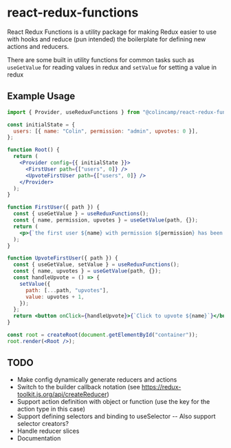 # react-redux-functions

React Redux Functions is a utility package for making Redux easier to use with hooks and reduce (pun intended) the boilerplate for defining new actions and reducers.

There are some built in utility functions for common tasks such as `useGetValue` for reading values in redux and `setValue` for setting a value in redux

## Example Usage

```jsx
import { Provider, useReduxFunctions } from "@colincamp/react-redux-functions";

const initialState = {
  users: [{ name: "Colin", permission: "admin", upvotes: 0 }],
};

function Root() {
  return (
    <Provider config={{ initialState }}>
      <FirstUser path={["users", 0]} />
      <UpvoteFirstUser path={["users", 0]} />
    </Provider>
  );
}

function FirstUser({ path }) {
  const { useGetValue } = useReduxFunctions();
  const { name, permission, upvotes } = useGetValue(path, {});
  return (
    <p>{`the first user ${name} with permission ${permission} has been upvoted ${upvotes} times`}</p>
  );
}

function UpvoteFirstUser({ path }) {
  const { useGetValue, setValue } = useReduxFunctions();
  const { name, upvotes } = useGetValue(path, {});
  const handleUpvote = () => {
    setValue({
      path: [...path, "upvotes"],
      value: upvotes + 1,
    });
  };
  return <button onClick={handleUpvote}>{`Click to upvote ${name}`}</button>;
}

const root = createRoot(document.getElementById("container"));
root.render(<Root />);
```

## TODO

- Make config dynamically generate reducers and actions
- Switch to the builder callback notation (see https://redux-toolkit.js.org/api/createReducer)
- Support action definition with object or function (use the key for the action type in this case)
- Support defining selectors and binding to useSelector
  -- Also support selector creators?
- Handle reducer slices
- Documentation

